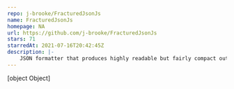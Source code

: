 ```yaml
---
repo: j-brooke/FracturedJsonJs
name: FracturedJsonJs
homepage: NA
url: https://github.com/j-brooke/FracturedJsonJs
stars: 71
starredAt: 2021-07-16T20:42:45Z
description: |-
    JSON formatter that produces highly readable but fairly compact output.
---
```


[object Object]

